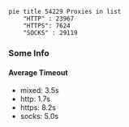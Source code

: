 
```mermaid
pie title 54229 Proxies in list
    "HTTP" : 23967
    "HTTPS": 7624
    "SOCKS" : 29119
```

### Some Info
#### Average Timeout

- mixed: 3.5s
- http: 1.7s
- https: 8.2s
- socks: 5.0s